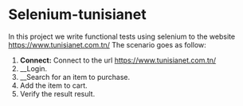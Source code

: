 # Selenium-tunisianet

In this project we write functional tests using selenium to the website https://www.tunisianet.com.tn/
The scenario goes as follow:
1. __Connect:__ Connect to the url https://www.tunisianet.com.tn/
1. __Login.
1. __Search for an item to purchase.
1. Add the item to cart.
1. Verify the result result.
